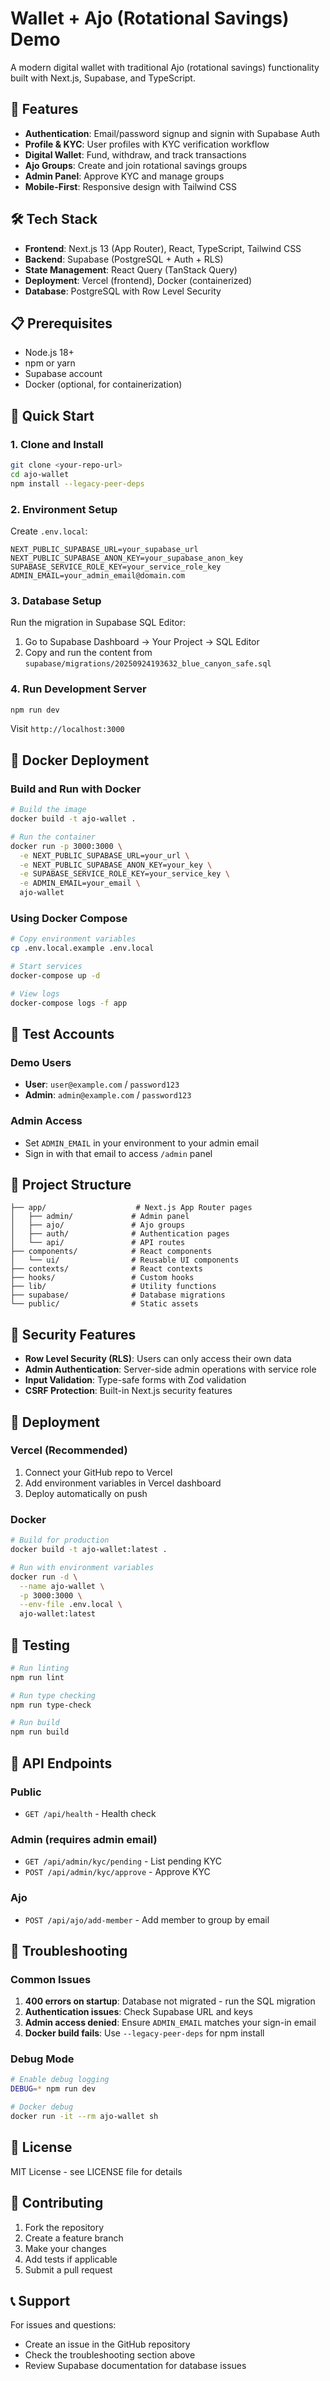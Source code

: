 # Wallet + Ajo (Rotational Savings) Demo

A modern digital wallet with traditional Ajo (rotational savings) functionality built with Next.js, Supabase, and TypeScript.

## 🚀 Features

- **Authentication**: Email/password signup and signin with Supabase Auth
- **Profile & KYC**: User profiles with KYC verification workflow
- **Digital Wallet**: Fund, withdraw, and track transactions
- **Ajo Groups**: Create and join rotational savings groups
- **Admin Panel**: Approve KYC and manage groups
- **Mobile-First**: Responsive design with Tailwind CSS

## 🛠 Tech Stack

- **Frontend**: Next.js 13 (App Router), React, TypeScript, Tailwind CSS
- **Backend**: Supabase (PostgreSQL + Auth + RLS)
- **State Management**: React Query (TanStack Query)
- **Deployment**: Vercel (frontend), Docker (containerized)
- **Database**: PostgreSQL with Row Level Security

## 📋 Prerequisites

- Node.js 18+
- npm or yarn
- Supabase account
- Docker (optional, for containerization)

## 🚀 Quick Start

### 1. Clone and Install

```bash
git clone <your-repo-url>
cd ajo-wallet
npm install --legacy-peer-deps
```

### 2. Environment Setup

Create `.env.local`:

```env
NEXT_PUBLIC_SUPABASE_URL=your_supabase_url
NEXT_PUBLIC_SUPABASE_ANON_KEY=your_supabase_anon_key
SUPABASE_SERVICE_ROLE_KEY=your_service_role_key
ADMIN_EMAIL=your_admin_email@domain.com
```

### 3. Database Setup

Run the migration in Supabase SQL Editor:

1. Go to Supabase Dashboard → Your Project → SQL Editor
2. Copy and run the content from `supabase/migrations/20250924193632_blue_canyon_safe.sql`

### 4. Run Development Server

```bash
npm run dev
```

Visit `http://localhost:3000`

## 🐳 Docker Deployment

### Build and Run with Docker

```bash
# Build the image
docker build -t ajo-wallet .

# Run the container
docker run -p 3000:3000 \
  -e NEXT_PUBLIC_SUPABASE_URL=your_url \
  -e NEXT_PUBLIC_SUPABASE_ANON_KEY=your_key \
  -e SUPABASE_SERVICE_ROLE_KEY=your_service_key \
  -e ADMIN_EMAIL=your_email \
  ajo-wallet
```

### Using Docker Compose

```bash
# Copy environment variables
cp .env.local.example .env.local

# Start services
docker-compose up -d

# View logs
docker-compose logs -f app
```

## 🧪 Test Accounts

### Demo Users
- **User**: `user@example.com` / `password123`
- **Admin**: `admin@example.com` / `password123`

### Admin Access
- Set `ADMIN_EMAIL` in your environment to your admin email
- Sign in with that email to access `/admin` panel

## 📁 Project Structure

```
├── app/                    # Next.js App Router pages
│   ├── admin/             # Admin panel
│   ├── ajo/               # Ajo groups
│   ├── auth/              # Authentication pages
│   └── api/               # API routes
├── components/            # React components
│   └── ui/                # Reusable UI components
├── contexts/              # React contexts
├── hooks/                 # Custom hooks
├── lib/                   # Utility functions
├── supabase/              # Database migrations
└── public/                # Static assets
```

## 🔐 Security Features

- **Row Level Security (RLS)**: Users can only access their own data
- **Admin Authentication**: Server-side admin operations with service role
- **Input Validation**: Type-safe forms with Zod validation
- **CSRF Protection**: Built-in Next.js security features

## 🚀 Deployment

### Vercel (Recommended)

1. Connect your GitHub repo to Vercel
2. Add environment variables in Vercel dashboard
3. Deploy automatically on push

### Docker

```bash
# Build for production
docker build -t ajo-wallet:latest .

# Run with environment variables
docker run -d \
  --name ajo-wallet \
  -p 3000:3000 \
  --env-file .env.local \
  ajo-wallet:latest
```

## 🧪 Testing

```bash
# Run linting
npm run lint

# Run type checking
npm run type-check

# Run build
npm run build
```

## 📝 API Endpoints

### Public
- `GET /api/health` - Health check

### Admin (requires admin email)
- `GET /api/admin/kyc/pending` - List pending KYC
- `POST /api/admin/kyc/approve` - Approve KYC

### Ajo
- `POST /api/ajo/add-member` - Add member to group by email

## 🐛 Troubleshooting

### Common Issues

1. **400 errors on startup**: Database not migrated - run the SQL migration
2. **Authentication issues**: Check Supabase URL and keys
3. **Admin access denied**: Ensure `ADMIN_EMAIL` matches your sign-in email
4. **Docker build fails**: Use `--legacy-peer-deps` for npm install

### Debug Mode

```bash
# Enable debug logging
DEBUG=* npm run dev

# Docker debug
docker run -it --rm ajo-wallet sh
```

## 📄 License

MIT License - see LICENSE file for details

## 🤝 Contributing

1. Fork the repository
2. Create a feature branch
3. Make your changes
4. Add tests if applicable
5. Submit a pull request

## 📞 Support

For issues and questions:
- Create an issue in the GitHub repository
- Check the troubleshooting section above
- Review Supabase documentation for database issues
